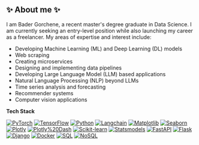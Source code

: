 ## ✨ About me ✨

I am Bader Gorchene, a recent master's degree graduate in Data Science. I am currently seeking an entry-level position while also launching my career as a freelancer. My areas of expertise and interest include:

- Developing Machine Learning (ML) and Deep Learning (DL) models
- Web scraping
- Creating microservices
- Designing and implementing data pipelines
- Developing Large Language Model (LLM) based applications
- Natural Language Processing (NLP) beyond LLMs
- Time series analysis and forecasting
- Recommender systems
- Computer vision applications

**Tech Stack**

[![PyTorch](https://img.shields.io/badge/PyTorch-%23EE4B2B.svg?style=flat-square&logo=pytorch)](https://pytorch.org/)
[![TensorFlow](https://img.shields.io/badge/TensorFlow-%23FF6F00.svg?style=flat-square&logo=tensorflow)](https://www.tensorflow.org/)
[![Python](https://img.shields.io/badge/python-%3776AB.svg?style=flat-square&logo=python)](https://www.python.org/)
[![Langchain](https://img.shields.io/badge/Langchain-%23007bff.svg?style=flat-square&logo=langchain)](https://www.langchain.com/)
[![Matplotlib](https://img.shields.io/badge/Matplotlib-blue?style=flat-square)](https://matplotlib.org/)
[![Seaborn](https://img.shields.io/badge/Seaborn-green?style=flat-square)](https://seaborn.pydata.org/)
[![Plotly](https://img.shields.io/badge/Plotly-orange?style=flat-square)](https://plotly.com/)
[![Plotly%20Dash](https://img.shields.io/badge/Plotly%20Dash-purple?style=flat-square)](https://dash.plotly.com/)
[![Scikit-learn](https://img.shields.io/badge/Scikit-learn-yellow?style=flat-square)](https://scikit-learn.org/)
[![Statsmodels](https://img.shields.io/badge/Statsmodels-red?style=flat-square)](https://www.statsmodels.org/stable/index.html)
[![FastAPI](https://img.shields.io/badge/FastAPI-0.85.2-blue?style=flat-square)](https://fastapi.tiangolo.com/)
[![Flask](https://img.shields.io/badge/Flask-2.2.3-orange?style=flat-square)](https://flask.palletsprojects.com/)
[![Django](https://img.shields.io/badge/Django-4.2-green?style=flat-square)](https://www.djangoproject.com/)
[![Docker](https://img.shields.io/badge/Docker-Latest-blue?style=flat-square&logo=docker)](https://www.docker.com/)
[![SQL](https://img.shields.io/badge/SQL-blue?style=flat-square)](https://en.wikipedia.org/wiki/SQL)
[![NoSQL](https://img.shields.io/badge/NoSQL-orange?style=flat-square)](https://en.wikipedia.org/wiki/NoSQL)

